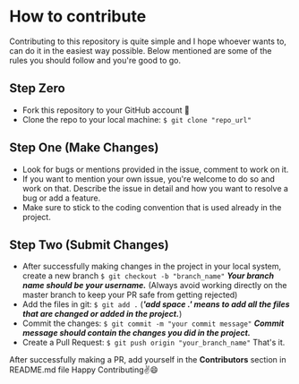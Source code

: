# How to contribute
Contributing to this repository is quite simple and I hope whoever wants to, can do it in the easiest way possible. Below mentioned are some of the rules you should follow and you're good to go.

## Step Zero
- Fork this repository to your GitHub account 🍴
- Clone the repo to your local machine:  ``` $ git clone "repo_url" ``` 

## Step One (Make Changes)
- Look for bugs or mentions provided in the issue, comment to work on it.
- If you want to mention your own issue, you're welcome to do so and work on that. Describe the issue in detail and how you want to resolve a bug or add a feature.
- Make sure to stick to the coding convention that is used already in the project.

## Step Two (Submit Changes)
- After successfully making changes in the project in your local system, create a new branch ```$ git checkout -b "branch_name"``` ***Your branch name should be your username.*** (Always avoid working directly on the master branch to keep your PR safe from getting rejected)
- Add the files in git: ```$ git add .``` (***'add space .' means to add all the files that are changed or added in the project.***)
- Commit the changes: ```$ git commit -m "your commit message"``` ***Commit message should contain the changes you did in the project.***
- Create a Pull Request: ```$ git push origin "your_branch_name"``` That's it.

After successfully making a PR, add yourself in the **Contributors** section in README.md file
Happy Contributing✌😄
